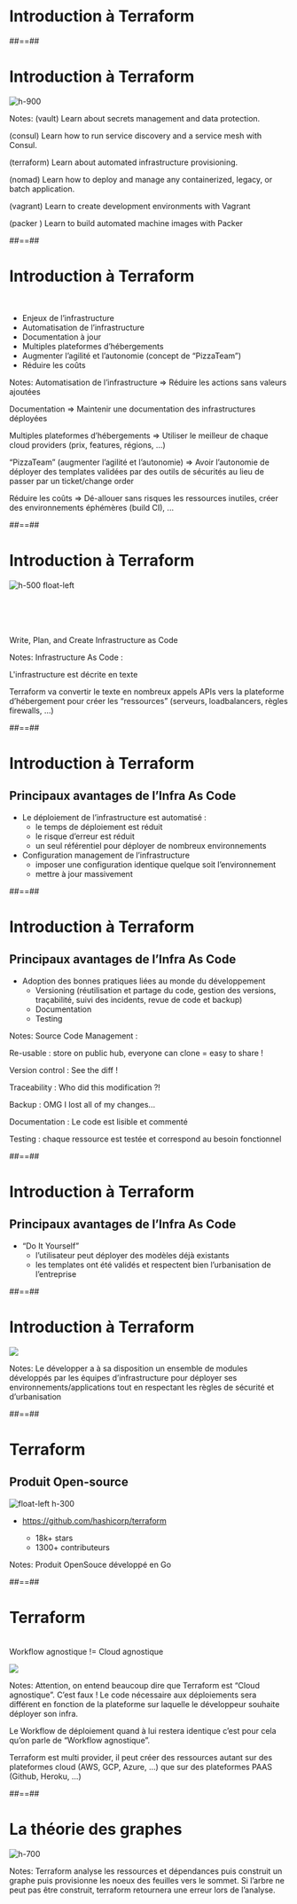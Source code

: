 <!-- .slide: class="transition"-->  

# Introduction à Terraform

##==##
<!-- .slide: class="flex-row"-->

# Introduction à Terraform

![h-900](./assets/images/g418fd663c2_0_148.png)

Notes:
(vault)
Learn about secrets management and data protection.

(consul)
Learn how to run service discovery and a service mesh with Consul.

(terraform)
Learn about automated infrastructure provisioning.

(nomad)
Learn how to deploy and manage any containerized, legacy, or batch application.

(vagrant)
Learn to create development environments with Vagrant

(packer )
Learn to build automated machine images with Packer

##==##
<!-- .slide: -->

# Introduction à Terraform
<br/>

* Enjeux de l’infrastructure
* Automatisation de l’infrastructure
* Documentation à jour
* Multiples plateformes d’hébergements
* Augmenter l’agilité et l’autonomie (concept de “PizzaTeam”)
* Réduire les coûts

Notes:
Automatisation de l’infrastructure => Réduire les actions sans valeurs ajoutées

Documentation => Maintenir une documentation des infrastructures déployées

Multiples plateformes d’hébergements => Utiliser le meilleur de chaque cloud providers (prix, features, régions, …)

“PizzaTeam” (augmenter l’agilité et l’autonomie) => Avoir l’autonomie de déployer des templates validées par des outils de sécurités au lieu de passer par un ticket/change order

Réduire les coûts => Dé-allouer sans risques les ressources inutiles, créer des environnements éphémères (build CI), ...

##==##
<!-- .slide: -->

# Introduction à Terraform

![h-500 float-left](./assets/images/g418fd663c2_0_187.png)

<br/><br/><br/><br/>
Write, Plan, and Create Infrastructure as Code

Notes:
Infrastructure As Code : 

L'infrastructure est décrite en texte

Terraform va convertir le texte en nombreux appels APIs vers la plateforme d’hébergement pour créer les “ressources” (serveurs, loadbalancers, règles firewalls, …)

##==##
<!-- .slide: -->

# Introduction à Terraform

## Principaux avantages de l’Infra As Code

* Le déploiement de l’infrastructure est automatisé : 
  * le temps de déploiement est réduit
  * le risque d’erreur est réduit
  * un seul référentiel pour déployer de nombreux environnements
* Configuration management de l’infrastructure
  * imposer une configuration identique quelque soit l’environnement
  * mettre à jour massivement

##==##
<!-- .slide: -->

# Introduction à Terraform

## Principaux avantages de l’Infra As Code
* Adoption des bonnes pratiques liées au monde du développement
  * Versioning (réutilisation et partage du code, gestion des versions, traçabilité, suivi des incidents, revue de code et backup)
  * Documentation
  * Testing

Notes:
Source Code Management : 

Re-usable : store on public hub, everyone can clone = easy to share !

Version control : See the diff !

Traceability : Who did this modification ?!

Backup : OMG I lost all of my changes...



Documentation : Le code est lisible et commenté

Testing : chaque ressource est testée et correspond au besoin fonctionnel

##==##
<!-- .slide: -->

# Introduction à Terraform

## Principaux avantages de l’Infra As Code

* “Do It Yourself”
  * l’utilisateur peut déployer des modèles déjà existants
  * les templates ont été validés et respectent bien l’urbanisation de l’entreprise

##==##
<!-- .slide:-->

# Introduction à Terraform


![](./assets/images/g418fd663c2_0_203.png)

Notes:
Le développer a à sa disposition un ensemble de modules développés par les équipes d’infrastructure pour déployer ses environnements/applications tout en respectant les règles de sécurité et d’urbanisation

##==##
<!-- .slide: -->

# Terraform

## Produit Open-source

![float-left h-300](./assets/images/g418fd663c2_0_224.png)

* https://github.com/hashicorp/terraform

  * 18k+ stars
  * 1300+ contributeurs

Notes:
Produit OpenSouce développé en Go

##==##
<!-- .slide: class="flex-row"-->

# Terraform
<br>
Workflow agnostique != Cloud agnostique


![](./assets/images/g418fd663c2_0_213.png)

Notes:
Attention, on entend beaucoup dire que Terraform est “Cloud agnostique”. C’est faux ! Le code nécessaire aux déploiements sera différent en fonction de la plateforme sur laquelle le développeur souhaite déployer son infra.

Le Workflow de déploiement quand à lui restera identique c’est pour cela qu’on parle de “Workflow agnostique”.

Terraform est multi provider, il peut créer des ressources autant sur des plateformes cloud (AWS, GCP, Azure, …) que sur des plateformes PAAS (Github, Heroku, …)

##==##
<!-- .slide: class="flex-row"-->

# La théorie des graphes

![h-700](./assets/images/g418fd663c2_0_305.png)
    
Notes:
Terraform analyse les ressources et dépendances puis construit un graphe puis provisionne les noeux des feuilles vers le sommet. Si l’arbre ne peut pas être construit, terraform retournera une erreur lors de l’analyse.
